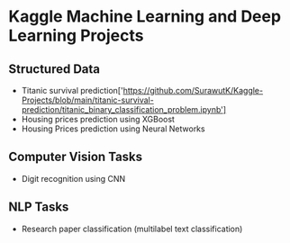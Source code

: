 # Kaggle Machine Learning and Deep Learning Projects

## Structured Data
* Titanic survival prediction['https://github.com/SurawutK/Kaggle-Projects/blob/main/titanic-survival-prediction/titanic_binary_classification_problem.ipynb']
* Housing prices prediction using XGBoost
* Housing Prices prediction using Neural Networks

## Computer Vision Tasks
* Digit recognition using CNN

## NLP Tasks
* Research paper classification (multilabel text classification)
